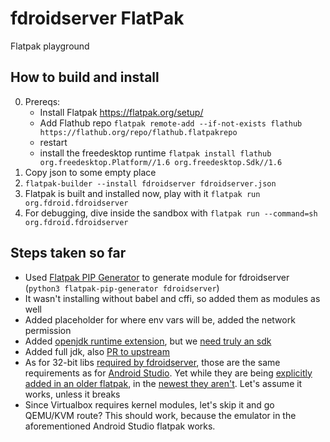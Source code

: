 # fdroidserver FlatPak
Flatpak playground

## How to build and install

0. Prereqs:
    * Install Flatpak https://flatpak.org/setup/
    * Add Flathub repo `flatpak remote-add --if-not-exists flathub https://flathub.org/repo/flathub.flatpakrepo`
    * restart
    * install the freedesktop runtime `flatpak install flathub org.freedesktop.Platform//1.6 org.freedesktop.Sdk//1.6`
1. Copy json to some empty place
2. `flatpak-builder --install fdroidserver fdroidserver.json`
3. Flatpak is built and installed now, play with it `flatpak run org.fdroid.fdroidserver`
4. For debugging, dive inside the sandbox with `flatpak run --command=sh org.fdroid.fdroidserver`

## Steps taken so far

* Used [Flatpak PIP Generator](https://github.com/flatpak/flatpak-builder-tools/tree/master/pip) to generate module for fdroidserver (`python3 flatpak-pip-generator fdroidserver`)
* It wasn't installing without babel and cffi, so added them as modules as well
* Added placeholder for where env vars will be, added the network permission
* Added [openjdk runtime extension](https://github.com/flathub/org.freedesktop.Sdk.Extension.openjdk9), but we [need truly an sdk]( https://github.com/flathub/org.freedesktop.Sdk.Extension.openjdk9/issues/3)
* Added full jdk, also [PR to upstream](https://github.com/flathub/org.freedesktop.Sdk.Extension.openjdk9/pull/7)
* As for 32-bit libs [required by fdroidserver](https://f-droid.org/en/docs/Installing_the_Server_and_Repo_Tools/), those are the same requirements as for [Android Studio](https://developer.android.com/studio/troubleshoot#linux_libraries). Yet while they are being [explicitly added in an older flatpak](https://github.com/endlessm/android-studio-flatpak/blob/master/com.google.AndroidStudio.json.in), in the [newest they aren't](https://github.com/flathub/com.google.AndroidStudio/blob/master/com.google.AndroidStudio.json). Let's assume it works, unless it breaks
* Since Virtualbox requires kernel modules, let's skip it and go QEMU/KVM route? This should work, because the emulator in the aforementioned Android Studio flatpak works.
